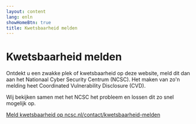 ```yaml
---
layout: content
lang: enln
showHomeBtn: true
title: Kwetsbaarheid melden
---
```


# Kwetsbaarheid melden

Ontdekt u een zwakke plek of kwetsbaarheid op deze website, meld dit dan aan het Nationaal Cyber Security Centrum (NCSC). Het maken van zo'n melding heet Coordinated Vulnerability Disclosure (CVD).

Wij bekijken samen met het NCSC het probleem en lossen dit zo snel mogelijk op.

[Meld kwetsbaarheid op ncsc.nl/contact/kwetsbaarheid-melden](https://www.ncsc.nl/contact/kwetsbaarheid-melden)
